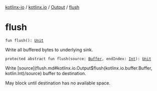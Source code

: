 [kotlinx-io](../../index.md) / [kotlinx.io](../index.md) / [Output](index.md) / [flush](./flush.md)

# flush

`fun flush(): `[`Unit`](https://kotlinlang.org/api/latest/jvm/stdlib/kotlin/-unit/index.html)

Write all buffered bytes to underlying sink.

`protected abstract fun flush(source: `[`Buffer`](../../kotlinx.io.buffer/-buffer/index.md)`, endIndex: `[`Int`](https://kotlinlang.org/api/latest/jvm/stdlib/kotlin/-int/index.html)`): `[`Unit`](https://kotlinlang.org/api/latest/jvm/stdlib/kotlin/-unit/index.html)

Write [source](flush.md#kotlinx.io.Output$flush(kotlinx.io.buffer.Buffer, kotlin.Int)/source) buffer to destination.

May block until destination has no available space.

